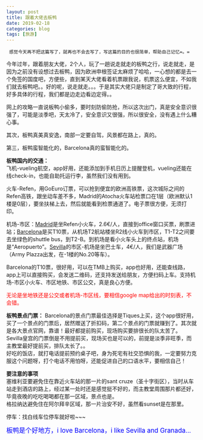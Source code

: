 ```yaml
---
layout: post
title: 跟着大佬去板鸭
date: 2019-02-18
categories: blog
tags: [旅游]
---
```


     感觉今天再不把这篇写了，就再也不会去写了，写这篇的目的也很简单，帮助自己记忆=。=

今年过年，跟着朋友大佬，2个人，玩了一趟说走就走的板鸭之行，说走就走，是因为之前没有设想过去板鸭，因为欧洲申根签证太麻烦了哈哈，一心想的都是去一个免签的国度吧，方便些，直到某天大佬看着机票跟我说，机票这么便宜，不如我们就去板鸭吧。。好的呢，说走就走。。。于是其实大佬只是制定了哥大致的行程，好多具体的行程，我们都是边走边看边定得。。  

网上的攻略一直说板鸭小偷多，要时刻防偷防抢，所以这次出门，真是安全意识很强了，可能是淡季吧，天太冷了，安全意识又很强，所以很安全，没有遇上什么糟心事。

其次，板鸭真美真安逸，南部一定要自驾，风景都在路上，真的。

第三，板鸭蛮智能化的，Barcelona真的蛮智能化的。

<b>板鸭国内的交通：</b>  
飞机-vueling航空，app好用，还能添加到手机日历上提醒登机，vueling还能在线check-in，也能自助托运行李，虽然我们没有用到。  

火车-Refen，用GoEuro订票，可以抢到便宜的欧洲高铁票，这次城际之间的Refen高铁，跟坐动车差不多，Madrid的Atocha火车站检票口在1层（欧洲默认1楼是0层），要坐扶梯上去，然后就能看到检票通道了。电子票很方便，无须打印。  

机场-市区：<u>Madrid</u>是坐Refen小火车，2.6€/人，直接到office窗口买票，刷票进站；<u>Barcelona</u>是买T10票，从机场T2航站楼坐R2线小火车到市区，T1-T2之间要去坐绿色的shuttle bus，到T2-B。到机场是看小火车头上的终点站，机场是“Aeropuerto”。<u>Sevilla</u>的市区-机场是坐巴士车，4€/人，我们是武器广场（Army Plazza出发，在-1楼的No.20等车）。

Barcelona的T10票，很好用，可以在TMB上购买，app也好用，还能查线路，app上可以直接购买，会发送二维码，还支持发送给朋友，方便扫码上车。支持机场-市区小火车、市区地铁、市区公交，真是良心方便。 

<font color="Red">无论是坐地铁还是公交或者机场-市区线，要相信google map给出的时刻表，不会错。 </font>  

<b>板鸭景点门票：</b>
Barcelona的景点门票最佳选择是Tiques上买，这个app很好用，买了一个景点的门票后，居然赠送了折扣码，第二个景点的门票就赚到了。其次就是各大景点官网，靠谱！最好都提前购买，现场购买要排很长的队太苦了。Sevilla皇宫的门票倒是不用提前买，现场买也是可以的，前提是淡季非旺季，而主教堂最好提前买，排队太长了。。    
好吃的饭店，就打电话提前预约桌子吧，身为死宅有社交恐惧的我，一定要努力克服这个问题呀，打个电话不用怕呀，还能促进自己的口语水平，要相信自己！  

<b>要注意的事项</b>  
塞维利亚要避免住在靠近火车站的那一片的sant cruze（圣十字街区），当时从车站走到酒店的路上，经过某一处时还是感觉挺不好的，而主教堂周围那片都还好，毕竟夜晚的吃吃喝喝都在那一区域，景点也是。  
格拉纳达避免住在阿尔拜辛区域，那一片治安不好，虽然看sunset是在那里。

停车：找白线车位停车就好啦~~~

<big><font color="Blue">板鸭是个好地方，i love Barcelona，i like Sevilla and Granada... </font></big>  
